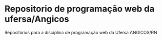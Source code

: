 # Repositorio de programação web da ufersa/Angicos
Repositórios para a disciplina de programação web da Ufersa ANGICOS/RN

